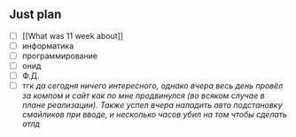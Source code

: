 ## Just plan
- [ ] [[What was 11 week about]]
- [ ] информатика
- [ ] программирование
- [ ] онид
- [ ] Ф.Д.
- [ ] тгк
*да сегодня ничего интересного, однако вчера весь день провёл за компом и сайт как по мне продвинулся (во всяком случае в плане реализации). Также успел вчера наладить авто подстановку смайликов при вводе, и несколько часов убил на том чтобы сделать отлд*
